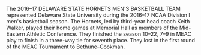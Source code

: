 The 2016–17 DELAWARE STATE HORNETS MEN'S BASKETBALL TEAM represented Delaware State University during the 2016–17 NCAA Division I men's basketball season. The Hornets, led by third-year head coach Keith Walker, played their home games at Memorial Hall as members of the Mid-Eastern Athletic Conference. They finished the season 10–22, 7–9 in MEAC play to finish in a three-way tie for seventh place. They lost in the first round of the MEAC Tournament to Bethune–Cookman.
